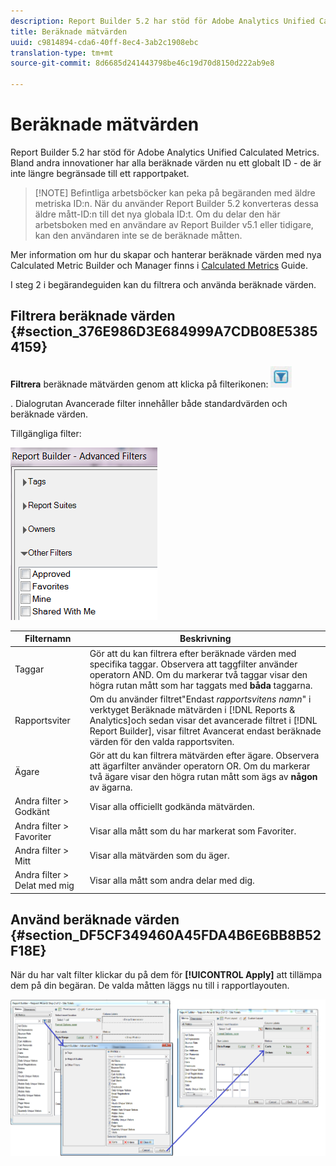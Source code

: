 ```yaml
---
description: Report Builder 5.2 har stöd för Adobe Analytics Unified Calculated Metrics. Bland andra innovationer har alla beräknade värden nu ett globalt ID - de är inte längre begränsade till ett rapportpaket.
title: Beräknade mätvärden
uuid: c9814894-cda6-40ff-8ec4-3ab2c1908ebc
translation-type: tm+mt
source-git-commit: 8d6685d241443798be46c19d70d8150d222ab9e8

---
```



# Beräknade mätvärden

Report Builder 5.2 har stöd för Adobe Analytics Unified Calculated Metrics. Bland andra innovationer har alla beräknade värden nu ett globalt ID - de är inte längre begränsade till ett rapportpaket.

>[!NOTE] Befintliga arbetsböcker kan peka på begäranden med äldre metriska ID:n. När du använder Report Builder 5.2 konverteras dessa äldre mått-ID:n till det nya globala ID:t. Om du delar den här arbetsboken med en användare av Report Builder v5.1 eller tidigare, kan den användaren inte se de beräknade måtten.

Mer information om hur du skapar och hanterar beräknade värden med nya Calculated Metric Builder och Manager finns i [Calculated Metrics](https://docs.adobe.com/content/help/en/analytics/components/calculated-metrics/cm-overview.html) Guide.

I steg 2 i begärandeguiden kan du filtrera och använda beräknade värden.

## Filtrera beräknade värden {#section_376E986D3E684999A7CDB08E53854159}

**Filtrera** beräknade mätvärden genom att klicka på filterikonen:  ![](assets/segment_filter.png)

. Dialogrutan Avancerade filter innehåller både standardvärden och beräknade värden.

Tillgängliga filter:

![](assets/advanced_filters.png)

| Filternamn | Beskrivning |
|---|---|
| Taggar | Gör att du kan filtrera efter beräknade värden med specifika taggar. Observera att taggfilter använder operatorn AND. Om du markerar två taggar visar den högra rutan mått som har taggats med **båda** taggarna. |
| Rapportsviter | Om du använder filtret&quot;Endast *rapportsvitens namn*&quot; i verktyget Beräknade mätvärden i [!DNL Reports & Analytics]och sedan visar det avancerade filtret i [!DNL Report Builder], visar filtret Avancerat endast beräknade värden för den valda rapportsviten. |
| Ägare | Gör att du kan filtrera mätvärden efter ägare. Observera att ägarfilter använder operatorn OR. Om du markerar två ägare visar den högra rutan mått som ägs av **någon** av ägarna. |
| Andra filter > Godkänt | Visar alla officiellt godkända mätvärden. |
| Andra filter > Favoriter | Visar alla mått som du har markerat som Favoriter. |
| Andra filter > Mitt | Visar alla mätvärden som du äger. |
| Andra filter > Delat med mig | Visar alla mått som andra delar med dig. |

## Använd beräknade värden {#section_DF5CF349460A45FDA4B6E6BB8B52F18E}

När du har valt filter klickar du på dem för **[!UICONTROL Apply]** att tillämpa dem på din begäran. De valda måtten läggs nu till i rapportlayouten.

![](assets/filtering_for_metric.png)

